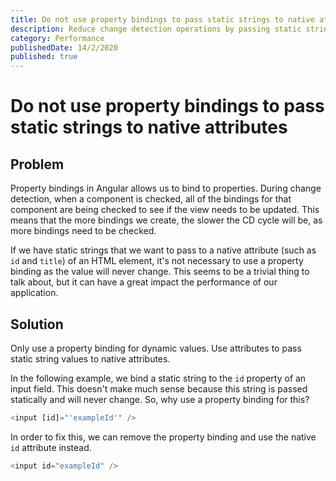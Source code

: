 ```yaml
---
title: Do not use property bindings to pass static strings to native attributes
description: Reduce change detection operations by passing static string rather than using property bindings for property values that won't change
category: Performance
publishedDate: 14/2/2020
published: true
---
```


# Do not use property bindings to pass static strings to native attributes

## Problem

Property bindings in Angular allows us to bind to properties. During change detection, when a component is checked, all of the bindings for that component are being checked to see if the view needs to be updated. This means that the more bindings we create, the slower the CD cycle will be, as more bindings need to be checked.

If we have static strings that we want to pass to a native attribute (such as `id` and `title`) of an HTML element, it's not necessary to use a property binding as the value will never change. This seems to be a trivial thing to talk about, but it can have a great impact the performance of our application.

## Solution

Only use a property binding for dynamic values. Use attributes to pass static string values to native attributes.

In the following example, we bind a static string to the `id` property of an input field. This doesn't make much sense because this string is passed statically and will never change. So, why use a property binding for this?

```ts
<input [id]="'exampleId'" />
```

In order to fix this, we can remove the property binding and use the native `id` attribute instead.

```ts
<input id="exampleId" />
```
